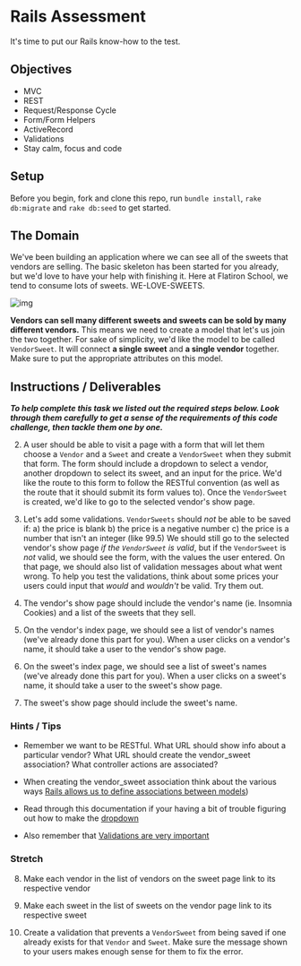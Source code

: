 # Rails Assessment

It's time to put our Rails know-how to the test.

## Objectives
+ MVC
+ REST
+ Request/Response Cycle
+ Form/Form Helpers
+ ActiveRecord
+ Validations
+ Stay calm, focus and code

## Setup

Before you begin, fork and clone this repo, run `bundle install`, `rake db:migrate` and `rake db:seed` to get started.

## The Domain

We've been building an application where we can see all of the sweets that vendors are selling. The basic skeleton has been started for you already, but we'd love to have your help with finishing it. Here at Flatiron School, we tend to consume lots of sweets. WE-LOVE-SWEETS.

![img](https://media.giphy.com/media/HGe4zsOVo7Jvy/giphy.gif)

**Vendors can sell many different sweets and sweets can be sold by many different vendors.** This means we need to create a model that let's us join the two together. For sake of simplicity, we'd like the model to be called `VendorSweet`. It will connect **a single sweet** and **a single vendor** together. Make sure to put the appropriate attributes on this model.

## Instructions / Deliverables

***To help complete this task we listed out the required steps below. Look through them carefully to get a sense of the requirements of this code challenge, then tackle them one by one.***

<!-- 1. Start with creating the `VendorSweet` model. It should have an attribute for the price at which the sweet will be sold by the vendor (use an integer data type for this column: we'll treat the numbers in it as the price, in cents). We'll need to make sure to also have the appropriate migration to our schema for this to work. It is always suggested to test that our migration worked, so go into the console and try to create your first `VendorSweet` with a given `Sweet`, `Vendor`, and price. -->

2. A user should be able to visit a page with a form that will let them choose a `Vendor` and a `Sweet` and create a `VendorSweet` when they submit that form. The form should include a dropdown to select a vendor, another dropdown to select its sweet, and an input for the price. We'd like the route to this form to follow the RESTful convention (as well as the route that it should submit its form values to). Once the `VendorSweet` is created, we'd like to go to the selected vendor's show page.

3. Let's add some validations. `VendorSweets` should *not* be able to be saved if:
  a) the price is blank
  b) the price is a negative number
  c) the price is a number that isn't an integer (like 99.5) 
We should still go to the selected vendor's show page _if the `VendorSweet` is valid_, but if the `VendorSweet` is *not* valid, we should see the form, with the values the user entered. On that page, we should also list of validation messages about what went wrong. To help you test the validations, think about some prices your users could input that _would_ and _wouldn't_ be valid. Try them out.

4. The vendor's show page should include the vendor's name (ie. Insomnia Cookies) and a list of the sweets that they sell.

5. On the vendor's index page, we should see a list of vendor's names (we've already done this part for you). When a user clicks on a vendor's name, it should take a user to the vendor's show page.

6. On the sweet's index page, we should see a list of sweet's names (we've already done this part for you). When a user clicks on a sweet's name, it should take a user to the sweet's show page.

7. The sweet's show page should include the sweet's name.

### Hints / Tips

+ Remember we want to be RESTful. What URL should show info about a particular vendor? What URL should create the vendor_sweet association? What controller actions are associated?

+ When creating the vendor_sweet association think about the various ways [Rails allows us to define associations between models](http://guides.rubyonrails.org/association_basics.html))
+ Read through this documentation if your having a bit of trouble figuring out how to make the [dropdown](http://guides.rubyonrails.org/form_helpers.html#making-select-boxes-with-ease)

+ Also remember that [Validations are very important](http://guides.rubyonrails.org/active_record_validations.html)


### Stretch 

8. Make each vendor in the list of vendors on the sweet page link to its respective vendor

9. Make each sweet in the list of sweets on the vendor page link to its respective sweet

10. Create a validation that prevents a `VendorSweet` from being saved if one already exists for that `Vendor` and `Sweet`. Make sure the message shown to your users makes enough sense for them to fix the error.
